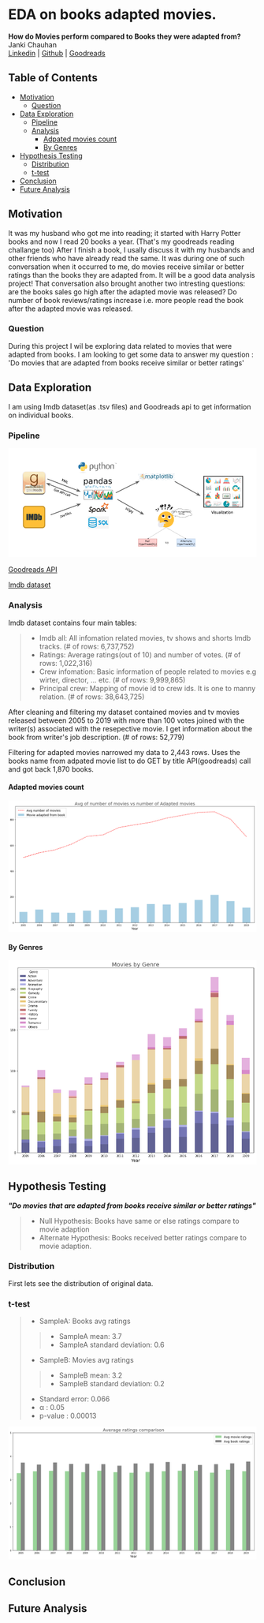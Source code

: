 # EDA on books adapted movies.
**How do Movies perform compared to Books they were adapted from?**
<br>Janki Chauhan
<br>
[Linkedin](https://www.linkedin.com/in/jankichauhan/) | [Github](https://github.com/jankichauhan) | [Goodreads](https://www.goodreads.com/jankichauhan)


## Table of Contents

* [Motivation](#motivation)
  * [Question](#question)
* [Data Exploration](#data-exploration)
  * [Pipeline](#pipeline-source)
  * [Analysis](#analysis)
    * [Adpated movies count](#movies)
    * [By Genres](#genres)
* [Hypothesis Testing](#hypothesis-testing)
  * [Distribution](#distribution)
  * [t-test](#t-test)
* [Conclusion](#conclusion)
* [Future Analysis](#future-analysis)

## Motivation
It was my husband who got me into reading; it started with Harry Potter books and now I read 20 books a year. (That's my goodreads reading challange too) After I finish a book, I usally discuss it with my husbands and other friends who have already read the same. It was during one of such conversation when it occurred to me, do movies receive similar or better ratings than the books they are adapted from. It will be a good data analysis project! That conversation also brought another two intresting questions: are the books sales go high after the adapted movie was released? Do number of book reviews/ratings increase i.e. more people read the book after the adapted movie was released.

### Question
During this project I wil be exploring data related to movies that were adapted from books. I am looking to get some data to answer my question : 'Do movies that are adapted from books receive similar or better ratings'

## Data Exploration
I am using Imdb dataset(as .tsv files) and Goodreads api to get information on individual books.
### Pipeline

![](images/pipeline.png)

[Goodreads API](https://www.goodreads.com/api)

[Imdb dataset](https://www.imdb.com/interfaces/)

### Analysis
Imdb dataset contains four main tables:
> - Imdb all: All infomation related movies, tv shows and shorts Imdb tracks. (# of rows: 6,737,752)
> - Ratings: Average ratings(out of 10) and number of votes. (# of rows: 1,022,316)
> - Crew infomation: Basic information of people related to movies e.g wirter, director, ... etc. (# of rows: 9,999,865)
> - Principal crew: Mapping of movie id to crew ids. It is one to manny relation. (# of rows: 38,643,725)
    
After cleaning and filtering my dataset contained movies and tv movies released between 2005 to 2019 with more than 100 votes joined with the writer(s) associated with the resepective movie. I get information about the book from writer's job description. (# of rows: 52,779)

Filtering for adapted movies narrowed my data to 2,443 rows. Uses the books name from adpated movie list to do GET by title API(goodreads) call and got back 1,870 books. 

#### Adapted movies count

![](images/total_number_of_movies.png)

#### By Genres

![](images/Movie_Count_Genre.png)

## Hypothesis Testing
***"Do movies that are adapted from books receive similar or better ratings"***

> - Null Hypothesis: Books have same or else ratings compare to movie adaption
> - Alternate Hypothesis: Books received better ratings compare to movie adaption.

### Distribution
First lets see the distribution of original data. 

### t-test
> - SampleA: Books avg ratings
>> - SampleA mean: 3.7             
>> - SampleA standard deviation: 0.6
> - SampleB: Movies avg ratings
>> - SampleB mean: 3.2              
>> - SampleB standard deviation: 0.2
> - Standard error: 0.066
> - α : 0.05
> - p-value : 0.00013

![](images/Avg_ratings.png)

## Conclusion

## Future Analysis
